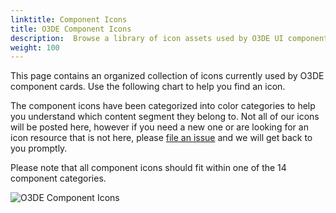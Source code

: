 ```yaml
---
linktitle: Component Icons
title: O3DE Component Icons
description:  Browse a library of icon assets used by O3DE UI component cards. 
weight: 100
---
```


This page contains an organized collection of icons currently used by O3DE component cards. Use the following chart to help you find an icon.

The component icons have been categorized into color categories to help you understand which content segment they belong to. Not all of our icons will be posted here, however if you need a new one or are looking for an icon resource that is not here, please [file an issue](https://github.com/o3de/o3de.org/issues/new/choose) and we will get back to you promptly.

Please note that all component icons should fit within one of the 14 component categories.

![O3DE Component Icons](/images/tools-ui/icons-component.png)
